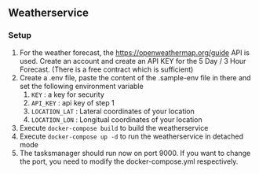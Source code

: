 ## Weatherservice

### Setup
1. For the weather forecast, the https://openweathermap.org/guide API is used.
Create an account and create an API KEY for the 5 Day / 3 Hour Forecast. (There is a free contract which is sufficient)
2. Create a .env file, paste the content of the .sample-env file in there and set the following environment variable
   1. `KEY` : a key for security
   2. `API_KEY` : api key of step 1
   3. `LOCATION_LAT` : Lateral coordinates of your location
   4. `LOCATION_LON` : Longitual coordinates of your location
3. Execute `docker-compose build` to build the weatherservice
4. Execute `docker-compose up -d` to run the weatherservice in detached mode
5. The tasksmanager should run now on port 9000. If you want to change the port, you need to modify the docker-compose.yml respectively.